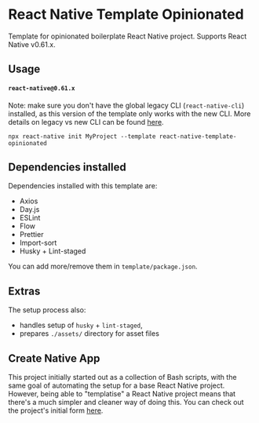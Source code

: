 # React Native Template Opinionated
Template for opinionated boilerplate React Native project. Supports React Native v0.61.x.

## Usage
#### `react-native@0.61.x`
Note: make sure you don't have the global legacy CLI (`react-native-cli`) installed, as this version of the template only works with the new CLI. More details on legacy vs new CLI can be found [here](https://github.com/react-native-community/cli/blob/master/docs/init.md).
```
npx react-native init MyProject --template react-native-template-opinionated
```

## Dependencies installed
Dependencies installed with this template are:
- Axios
- Day.js
- ESLint
- Flow
- Prettier
- Import-sort
- Husky + Lint-staged

You can add more/remove them in `template/package.json`.

## Extras
The setup process also:
- handles setup of `husky` + `lint-staged`,
- prepares `./assets/` directory for asset files

## Create Native App
This project initially started out as a collection of Bash scripts, with the same goal of automating the setup for a base React Native project. However, being able to "templatise" a React Native project means that there's a much simpler and cleaner way of doing this. You can check out the project's initial form [here](https://github.com/nictar/create-native-app/tree/v1.0.0).
